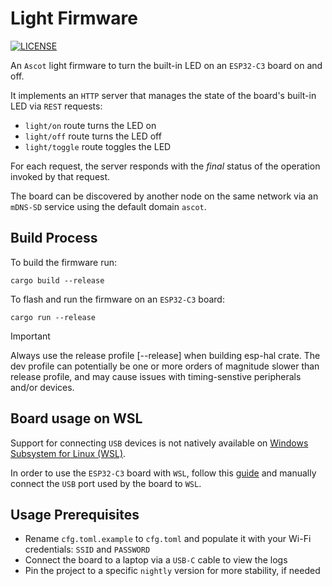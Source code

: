 # Light Firmware

[![LICENSE][license badge]][license]

An `Ascot` light firmware to turn the built-in LED on an `ESP32-C3`
board on and off.

It implements an `HTTP` server that manages the state of the board's
built-in LED via `REST` requests:

- `light/on` route turns the LED on
- `light/off` route turns the LED off
- `light/toggle` route toggles the LED

For each request, the server responds with the _final_ status of the operation
invoked by that request.

The board can be discovered by another node on the same network via
an `mDNS-SD` service using the default domain `ascot`.

## Build Process

To build the firmware run:

```console
cargo build --release
```

To flash and run the firmware on an `ESP32-C3` board:

```console
cargo run --release
```

> [!IMPORTANT]
> Always use the release profile [--release] when building esp-hal crate.
  The dev profile can potentially be one or more orders of magnitude
  slower than release profile, and may cause issues with timing-senstive
  peripherals and/or devices.

## Board usage on WSL

Support for connecting `USB` devices is not natively available on [Windows
Subsystem for Linux (WSL)](https://learn.microsoft.com/en-us/windows/wsl/).

In order to use the `ESP32-C3` board with `WSL`, follow this
[guide](https://learn.microsoft.com/en-us/windows/wsl/connect-usb) and manually
connect the `USB` port used by the board to `WSL`.

## Usage Prerequisites

- Rename `cfg.toml.example` to `cfg.toml` and populate it with your
Wi-Fi credentials: `SSID` and `PASSWORD`
- Connect the board to a laptop via a `USB-C` cable to view the logs
- Pin the project to a specific `nightly` version for more stability, if needed

<!-- Links -->
[license]: https://github.com/SoftengPoliTo/ascot/blob/master/LICENSE

<!-- Badges -->
[license badge]: https://img.shields.io/badge/license-MIT-blue.svg
